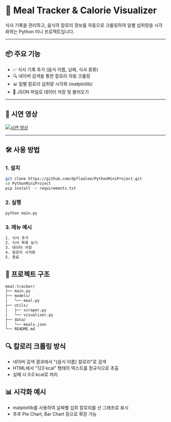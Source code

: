# 🥗 Meal Tracker & Calorie Visualizer

식사 기록을 관리하고, 음식의 칼로리 정보를 자동으로 크롤링하여 일별 섭취량을 시각화하는 Python 미니 프로젝트입니다.

---

## 📦 주요 기능

- ✅ 식사 기록 추가 (음식 이름, 날짜, 식사 종류)
- 🔍 네이버 검색을 통한 칼로리 자동 크롤링
- 📊 일별 칼로리 섭취량 시각화 (matplotlib)
- 💾 JSON 파일로 데이터 저장 및 불러오기

---

## 🎥 시연 영상

[![시연 영상](https://github.com/user-attachments/assets/cfb462d4-a599-4356-84e0-078496f504a2)](https://youtu.be/FexNIhiO030)

---

## 🛠 사용 방법

### 1. 설치

```bash
git clone https://github.com/dpflaalee/PythonMiniProject.git
cd PythonMiniProject
pip install -r requirements.txt
```

### 2. 실행
```bash
python main.py
```

### 3. 메뉴 예시
```bash
1. 식사 추가
2. 식사 목록 보기
3. 데이터 저장
4. 칼로리 시각화
5. 종료
```

## 📁 프로젝트 구조
```bash
meal-tracker/
├── main.py
├── models/
│   └── meal.py
├── utils/
│   ├── scraper.py
│   └── visualizer.py
├── data/
│   └── meals.json
└── README.md
```

## 🔍 칼로리 크롤링 방식
- 네이버 검색 결과에서 "{음식 이름} 칼로리"로 검색
- HTML에서 "123 kcal" 형태의 텍스트를 정규식으로 추출
- 실패 시 0.0 kcal로 처리

## 📊 시각화 예시
- matplotlib를 사용하여 날짜별 섭취 칼로리를 선 그래프로 표시
- 추후 Pie Chart, Bar Chart 등으로 확장 가능
